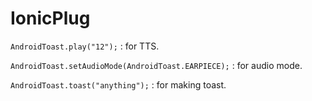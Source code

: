 # IonicPlug

 `AndroidToast.play("12");`  : for TTS.
 
`AndroidToast.setAudioMode(AndroidToast.EARPIECE);` : for audio mode.

`AndroidToast.toast("anything");` : for making toast.
